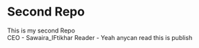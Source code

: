 # Second Repo
This is my second Repo
<br>
CEO - Sawaira_IFtikhar
Reader - Yeah anycan read this is publish 
